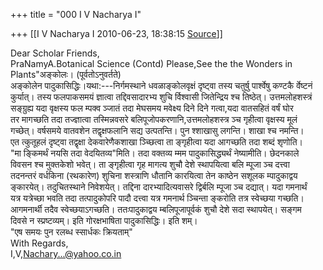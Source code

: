 +++
title = "000 I V Nacharya I"

+++
[[I V Nacharya I	2010-06-23, 18:38:15 [Source](https://groups.google.com/g/bvparishat/c/V1mb_jcS80k)]]



Dear Scholar Friends,  
PraNamyA.Botanical Science (Contd) Please,See the the Wonders in Plants"अङ्कोलः। (पूर्वतोऽनुवर्तते)  
अङ्कोलेन पादुकासिद्धिः।यथा:---निर्गमस्थाने धवळाङ्कोलवृक्षं दृष्ट्वा तस्य चतुर्षु पार्श्वेषु कण्टकै र्वेष्टनं  
कुर्यात्। तस्य फलपाकसमयं ज्ञात्वा तद्दिवसादारभ्य शुचि र्विश्वासी जितेन्द्रिय श्च तिष्ठेत्। उत्तमलोहशस्त्रं  
सङ्ग्रुह्य यदा वृक्षस्य फल म्पक्व ञ्जातं तदा मेघसमय मवेक्ष्य दिने दिने गत्वा,यदा वातसहितं वर्षं घोर  
तर मागच्छति तदा तज्ज्ञात्वा तस्मिन्नवसरे बलिपूजोपकरणानि,उत्तमलोहशस्त्र ञ्च गृहीत्वा वृक्षस्य मूलं  
गच्छेत्। वर्षसमये वातवशेन तद्वृक्षफलानि सद्य उत्पतन्ति। पुन श्शाखासु लगन्ति। शाखा श्च नमन्ति।  
एत त्कुतूहलं दृष्ट्वा तद्वृक्षा देकवारेणैकशाखा ञ्च्छित्वा ता ङ्गृहीत्वा यदा आगच्छति तदा शब्दं शृणोति।  
"मा ङ्किमर्थं नयसि तदा वेदयितव्य"मिति। तदा वक्तव्य म्मम पादुकासिद्ध्यर्थं नेष्यामीति। छेदनकाले  
विवसन श्च मुक्तकेशो भवेत्। ता ङ्गृहीत्वा गृह मागत्य शुचौ देशे स्थापयित्वा बलि म्पूजा ञ्च दत्त्वा  
तदनन्तरं वर्धकिना (रथकारेण) शुचिना शस्त्राणि धौतानि कारयित्वा तेन काष्ठेन सशूलक म्पादुकाद्वय  
ङ्कारयेत्। तदुचितस्थाने निवेशयेत्। तद्दिना दारभ्यादित्यवासरे द्विर्बलि म्पूजा ञ्च दद्यात्। यदा गमनार्थं  
यत्र यत्रेच्छा भवति तदा तत्पादुकोपरि पादौ दत्त्वा यत्र गमनार्थ ञ्चिन्ता ङ्करोति तत्र स्वेच्छया गच्छति।  
आगमनार्थी तदैव स्वेच्छयाऽगच्छति। ततःपादुकाद्वय म्बलिपूजापूर्वकं शुचौ देशे सदा स्थापयेत्। सङ्गम  
दिवसे न स्प्रष्टव्यम्। इति गोरक्षभाषिता पादुकासिद्धिः। इति शम्।  
"एष समयः पुन रलब्ध स्सार्धकः क्रियताम्"  
With Regards,  
I,V,[Nachary...@yahoo.co.in]()

